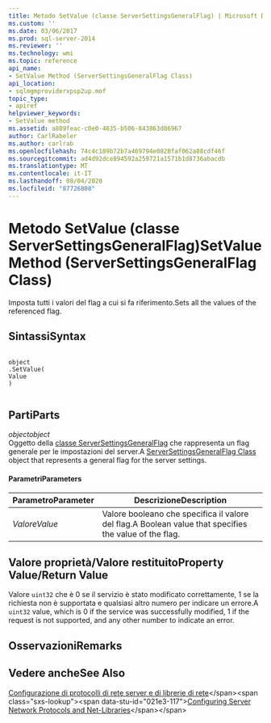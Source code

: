 ```yaml
---
title: Metodo SetValue (classe ServerSettingsGeneralFlag) | Microsoft Docs
ms.custom: ''
ms.date: 03/06/2017
ms.prod: sql-server-2014
ms.reviewer: ''
ms.technology: wmi
ms.topic: reference
api_name:
- SetValue Method (ServerSettingsGeneralFlag Class)
api_location:
- sqlmgmproviderxpsp2up.mof
topic_type:
- apiref
helpviewer_keywords:
- SetValue method
ms.assetid: a889feac-c0e0-4635-b506-843863d86967
author: CarlRabeler
ms.author: carlrab
ms.openlocfilehash: 74c4c189b72b7a469794e0828faf062a88cdf46f
ms.sourcegitcommit: ad4d92dce894592a259721a1571b1d8736abacdb
ms.translationtype: MT
ms.contentlocale: it-IT
ms.lasthandoff: 08/04/2020
ms.locfileid: "87726808"
---
```

# <a name="setvalue-method-serversettingsgeneralflag-class"></a><span data-ttu-id="021e3-102">Metodo SetValue (classe ServerSettingsGeneralFlag)</span><span class="sxs-lookup"><span data-stu-id="021e3-102">SetValue Method (ServerSettingsGeneralFlag Class)</span></span>
  <span data-ttu-id="021e3-103">Imposta tutti i valori del flag a cui si fa riferimento.</span><span class="sxs-lookup"><span data-stu-id="021e3-103">Sets all the values of the referenced flag.</span></span>  
  
## <a name="syntax"></a><span data-ttu-id="021e3-104">Sintassi</span><span class="sxs-lookup"><span data-stu-id="021e3-104">Syntax</span></span>  
  
```  
  
object  
.SetValue(  
Value  
)  
  
```  
  
## <a name="parts"></a><span data-ttu-id="021e3-105">Parti</span><span class="sxs-lookup"><span data-stu-id="021e3-105">Parts</span></span>  
 <span data-ttu-id="021e3-106">*object*</span><span class="sxs-lookup"><span data-stu-id="021e3-106">*object*</span></span>  
 <span data-ttu-id="021e3-107">Oggetto della [classe ServerSettingsGeneralFlag](serversettingsgeneralflag-class.md) che rappresenta un flag generale per le impostazioni del server.</span><span class="sxs-lookup"><span data-stu-id="021e3-107">A [ServerSettingsGeneralFlag Class](serversettingsgeneralflag-class.md) object that represents a general flag for the server settings.</span></span>  
  
#### <a name="parameters"></a><span data-ttu-id="021e3-108">Parametri</span><span class="sxs-lookup"><span data-stu-id="021e3-108">Parameters</span></span>  
  
|<span data-ttu-id="021e3-109">Parametro</span><span class="sxs-lookup"><span data-stu-id="021e3-109">Parameter</span></span>|<span data-ttu-id="021e3-110">Descrizione</span><span class="sxs-lookup"><span data-stu-id="021e3-110">Description</span></span>|  
|---------------|-----------------|  
|<span data-ttu-id="021e3-111">*Valore*</span><span class="sxs-lookup"><span data-stu-id="021e3-111">*Value*</span></span>|<span data-ttu-id="021e3-112">Valore booleano che specifica il valore del flag.</span><span class="sxs-lookup"><span data-stu-id="021e3-112">A Boolean value that specifies the value of the flag.</span></span>|  
  
## <a name="property-valuereturn-value"></a><span data-ttu-id="021e3-113">Valore proprietà/Valore restituito</span><span class="sxs-lookup"><span data-stu-id="021e3-113">Property Value/Return Value</span></span>  
 <span data-ttu-id="021e3-114">Valore `uint32` che è 0 se il servizio è stato modificato correttamente, 1 se la richiesta non è supportata e qualsiasi altro numero per indicare un errore.</span><span class="sxs-lookup"><span data-stu-id="021e3-114">A `uint32` value, which is 0 if the service was successfully modified, 1 if the request is not supported, and any other number to indicate an error.</span></span>  
  
## <a name="remarks"></a><span data-ttu-id="021e3-115">Osservazioni</span><span class="sxs-lookup"><span data-stu-id="021e3-115">Remarks</span></span>  
  
## <a name="see-also"></a><span data-ttu-id="021e3-116">Vedere anche</span><span class="sxs-lookup"><span data-stu-id="021e3-116">See Also</span></span>  
 <span data-ttu-id="021e3-117">[Configurazione di protocolli di rete server e di librerie di rete](https://msdn.microsoft.com/library/ms177485\(v=sql.100\).aspx)</span><span class="sxs-lookup"><span data-stu-id="021e3-117">[Configuring Server Network Protocols and Net-Libraries](https://msdn.microsoft.com/library/ms177485\(v=sql.100\).aspx)</span></span>  
  
  

